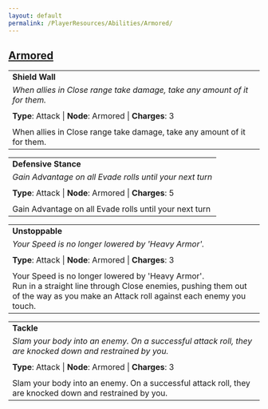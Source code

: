 ```yaml
---
layout: default
permalink: /PlayerResources/Abilities/Armored/
---
```

## [Armored](#Armored)

|                                                                                                                                                            |
| :--------------------------------------------------------------------------------------------------------- |
| **Shield Wall** |
| *When allies in Close range take damage, take any amount of it for them.* |
| |
| **Type**: Attack \| **Node**: Armored \| **Charges**: 3 |
| |
| When allies in Close range take damage, take any amount of it for them. |

|                                                                                                                                                            |
| :--------------------------------------------------------------------------------------------------------- |
| **Defensive Stance** |
| *Gain Advantage on all Evade rolls until your next turn* |
| |
| **Type**: Attack \| **Node**: Armored \| **Charges**: 5 |
| |
| Gain Advantage on all Evade rolls until your next turn |

|                                                                                                                                                            |
| :--------------------------------------------------------------------------------------------------------- |
| **Unstoppable** |
| *Your Speed is no longer lowered by 'Heavy Armor'.* |
| |
| **Type**: Attack \| **Node**: Armored \| **Charges**: 3 |
| |
| Your Speed is no longer lowered by 'Heavy Armor'.<br>Run in a straight line through Close enemies, pushing them out of the way as you make an Attack roll against each enemy you touch. |

|                                                                                                                                                            |
| :--------------------------------------------------------------------------------------------------------- |
| **Tackle** |
| *Slam your body into an enemy. On a successful attack roll, they are knocked down and restrained by you.* |
| |
| **Type**: Attack \| **Node**: Armored \| **Charges**: 3 |
| |
| Slam your body into an enemy. On a successful attack roll, they are knocked down and restrained by you. |